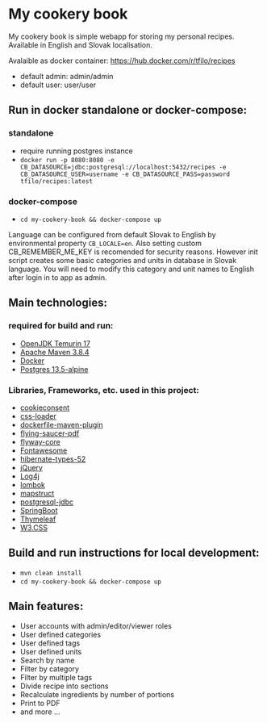 # My cookery book
My cookery book is simple webapp for storing my personal recipes.
Available in English and Slovak localisation.

Avalaible as docker container:
https://hub.docker.com/r/tfilo/recipes

* default admin: admin/admin
* default user: user/user

## Run in docker standalone or docker-compose:

### standalone
* require running postgres instance
* `docker run -p 8080:8080 -e CB_DATASOURCE=jdbc:postgresql://localhost:5432/recipes -e CB_DATASOURCE_USER=username -e CB_DATASOURCE_PASS=password tfilo/recipes:latest`

### docker-compose
* `cd my-cookery-book && docker-compose up`

Language can be configured from default Slovak to English by environmental property `CB_LOCALE=en`.
Also setting custom CB_REMEMBER_ME_KEY is recomended for security reasons.
However init script creates some basic categories and units in database in Slovak language.
You will need to modify this category and unit names to English after login in to app as admin.

## Main technologies:

### required for build and run:
* [OpenJDK Temurin 17](https://adoptium.net/)
* [Apache Maven 3.8.4](https://maven.apache.org/)
* [Docker](https://www.docker.com/)
* [Postgres 13.5-alpine](https://hub.docker.com/_/postgres)
  
### Libraries, Frameworks, etc. used in this project:
* [cookieconsent](https://github.com/osano/cookieconsent)
* [css-loader](https://projects.lukehaas.me/css-loaders/)
* [dockerfile-maven-plugin](https://github.com/spotify/dockerfile-maven)
* [flying-saucer-pdf](https://github.com/flyingsaucerproject/flyingsaucer)
* [flyway-core](https://github.com/flyway/flyway)
* [Fontawesome](https://fontawesome.com/)
* [hibernate-types-52](https://github.com/vladmihalcea/hibernate-types)
* [jQuery](https://jquery.com/)
* [Log4j](https://logging.apache.org/log4j/2.x/)
* [lombok](https://projectlombok.org/)
* [mapstruct](https://mapstruct.org/)
* [postgresql-jdbc](https://jdbc.postgresql.org/)
* [SpringBoot](https://spring.io/projects/spring-boot)
* [Thymeleaf](https://www.thymeleaf.org/)
* [W3.CSS](https://www.w3schools.com/w3css/defaulT.asp)

## Build and run instructions for local development:
* `mvn clean install`
* `cd my-cookery-book && docker-compose up`

## Main features:
* User accounts with admin/editor/viewer roles
* User defined categories
* User defined tags
* User defined units
* Search by name
* Filter by category
* Filter by multiple tags
* Divide recipe into sections
* Recalculate ingredients by number of portions
* Print to PDF
* and more ...
